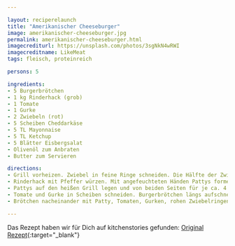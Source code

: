 ```yaml
---

layout: reciperelaunch
title: "Amerikanischer Cheeseburger"
image: amerikanischer-cheeseburger.jpg
permalink: amerikanischer-cheeseburger.html
imagecrediturl: https://unsplash.com/photos/3sgNkN4wRWI
imagecreditname: LikeMeat
tags: fleisch, proteinreich

persons: 5

ingredients:
- 5 Burgerbrötchen
- 1 kg Rinderhack (grob)
- 1 Tomate
- 1 Gurke
- 2 Zwiebeln (rot)
- 5 Scheiben Cheddarkäse
- 5 TL Mayonnaise
- 5 TL Ketchup
- 5 Blätter Eisbergsalat
- Olivenöl zum Anbraten
- Butter zum Servieren

directions:
- Grill vorheizen. Zwiebel in feine Ringe schneiden. Die Hälfte der Zwiebelringe in etwas Olivenöl langsam glasig anschwitzen und mit Salz und Pfeffer würzen.
- Rinderhack mit Pfeffer würzen. Mit angefeuchteten Händen Pattys formen und in der Mitte leicht eindrücken, damit sie sich beim Grillen nicht aufblähen.
- Pattys auf den heißen Grill legen und von beiden Seiten für je ca. 4 – 5 Min. grillen, abhängig von der Dicke. Eine Scheibe Cheddar auf jeden Patty legen und für ca. 1 Minute schmelzen lassen.
- Tomate und Gurke in Scheiben schneiden. Burgerbrötchen längs aufschneiden und nach Belieben mit etwas Butter bestreichen.
- Brötchen nacheinander mit Patty, Tomaten, Gurken, rohen Zwiebelringen, gebratenen Zwiebeln, Eisbergsalat, Ketchup und Mayonnaise belegen und genießen.

---
```


Das Rezept haben wir für Dich auf kitchenstories gefunden: [Original Rezept](
https://www.kitchenstories.com/de/stories/den-perfekten-burger-selber-machen){:target="_blank"}